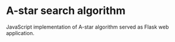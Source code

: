# A-star search algorithm

JavaScript implementation of A-star algorithm served as Flask web application.
